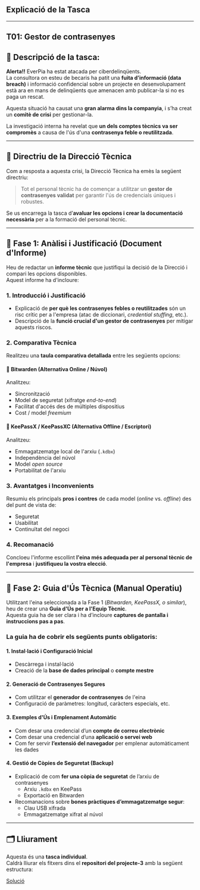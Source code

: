## Explicació de la Tasca

---

## T01: Gestor de contrasenyes

## 🔔 Descripció de la tasca:

**Alerta!!** EverPia ha estat atacada per ciberdelinqüents.  
La consultora on esteu de becaris ha patit una **fuita d’informació (data breach)** i informació confidencial sobre un projecte en desenvolupament està ara en mans de delinqüents que amenacen amb publicar-la si no es paga un rescat.

Aquesta situació ha causat una **gran alarma dins la companyia**, i s’ha creat un **comitè de crisi** per gestionar-la.

La investigació interna ha revelat que **un dels comptes tècnics va ser compromès** a causa de l'ús d'una **contrasenya feble o reutilitzada**.

---

## 🧭 Directriu de la Direcció Tècnica

Com a resposta a aquesta crisi, la Direcció Tècnica ha emès la següent directriu:

> Tot el personal tècnic ha de començar a utilitzar un **gestor de contrasenyes validat** per garantir l'ús de credencials úniques i robustes.

Se us encarrega la tasca d’**avaluar les opcions i crear la documentació necessària** per a la formació del personal tècnic.

---

## 📘 Fase 1: Anàlisi i Justificació (Document d'Informe)

Heu de redactar un **informe tècnic** que justifiqui la decisió de la Direcció i compari les opcions disponibles.  
Aquest informe ha d'incloure:

### 1. Introducció i Justificació
- Explicació de **per què les contrasenyes febles o reutilitzades** són un risc crític per a l'empresa (atac de diccionari, *credential stuffing*, etc.).
- Descripció de la **funció crucial d'un gestor de contrasenyes** per mitigar aquests riscos.

### 2. Comparativa Tècnica
Realitzeu una **taula comparativa detallada** entre les següents opcions:

#### 🔹 Bitwarden (Alternativa Online / Núvol)
Analitzeu:
- Sincronització  
- Model de seguretat (xifratge *end-to-end*)  
- Facilitat d'accés des de múltiples dispositius  
- Cost / model *freemium*

#### 🔹 KeePassX / KeePassXC (Alternativa Offline / Escriptori)
Analitzeu:
- Emmagatzematge local de l'arxiu (`.kdbx`)  
- Independència del núvol  
- Model *open source*  
- Portabilitat de l'arxiu

### 3. Avantatges i Inconvenients
Resumiu els principals **pros i contres** de cada model (*online* vs. *offline*) des del punt de vista de:
- Seguretat  
- Usabilitat  
- Continuïtat del negoci

### 4. Recomanació
Concloeu l'informe escollint **l'eina més adequada per al personal tècnic de l'empresa** i **justifiqueu la vostra elecció**.

---

## 🧰 Fase 2: Guia d'Ús Tècnica (Manual Operatiu)

Utilitzant l'eina seleccionada a la Fase 1 (*Bitwarden, KeePassX, o similar*), heu de crear una **Guia d'Ús per a l'Equip Tècnic**.  
Aquesta guia ha de ser clara i ha d’incloure **captures de pantalla i instruccions pas a pas**.

### La guia ha de cobrir els següents punts obligatoris:

#### 1. Instal·lació i Configuració Inicial
- Descàrrega i instal·lació
- Creació de la **base de dades principal** o **compte mestre**

#### 2. Generació de Contrasenyes Segures
- Com utilitzar el **generador de contrasenyes** de l'eina  
- Configuració de paràmetres: longitud, caràcters especials, etc.

#### 3. Exemples d'Ús i Emplenament Automàtic
- Com desar una credencial d’un **compte de correu electrònic**
- Com desar una credencial d’una **aplicació o servei web**
- Com fer servir **l’extensió del navegador** per emplenar automàticament les dades

#### 4. Gestió de Còpies de Seguretat (Backup)
- Explicació de com **fer una còpia de seguretat** de l’arxiu de contrasenyes  
  - Arxiu `.kdbx` en KeePass  
  - Exportació en Bitwarden
- Recomanacions sobre **bones pràctiques d’emmagatzematge segur**:
  - Clau USB xifrada  
  - Emmagatzematge xifrat al núvol

---

## 🗂️ Lliurament

Aquesta és una **tasca individual**.  
Caldrà lliurar els fitxers dins el **repositori del projecte-3** amb la següent estructura:

[Solució](Tasca01/soulció.md)
